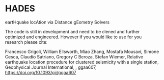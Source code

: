 # HADES
eartHquake locAtion via Distance gEometry Solvers

The code is still in development and need to be clened and further optimized and engineered.
However if you would like to use for you research please cite:

Francesco Grigoli, William Ellsworth, Miao Zhang, Mostafa Mousavi, Simone Cesca, Claudio Satriano, Gregory C Beroza, Stefan Wiemer, Relative earthquake location procedure for clustered seismicity with a single station, Geophysical Journal International, , ggaa607, https://doi.org/10.1093/gji/ggaa607

